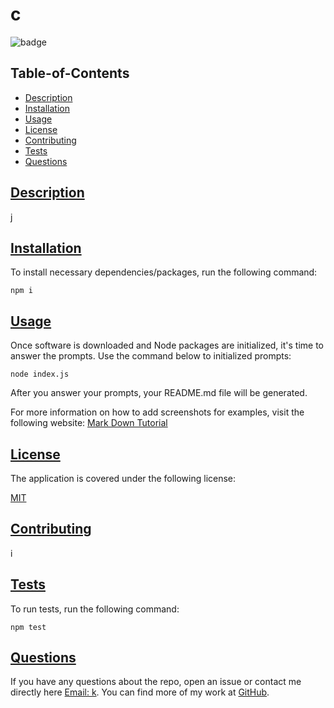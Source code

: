 
  # c

  
  ![badge](https://img.shields.io/badge/license-MIT-blue)
    

  ## Table-of-Contents

  * [Description](#description)
  * [Installation](#dependencies)
  * [Usage](#usage) 
  * [License](#license) 
  * [Contributing](#contributing)
  * [Tests](#tests)
  * [Questions](#questions)

  ## [Description](#table-of-contents)

  j
  
  ## [Installation](#table-of-contents)
  
  To install necessary dependencies/packages, run the following command: 
```
npm i
```
  
  ## [Usage](#table-of-contents)

  Once software is downloaded and Node packages are initialized, it's time to answer the prompts.
  Use the command below to initialized prompts:
```
node index.js
```

  After you answer your prompts, your README.md file will be generated.

  For more information on how to add screenshots for examples, visit the following website:
  [Mark Down Tutorial](https://agea.github.io/tutorial.md/)
  
  
  ## [License](#table-of-contents)
  The application is covered under the following license:
  
  [MIT](https://img.shields.io/badge/license-MIT-blue)
    
      
  
  ## [Contributing](#table-of-contents)

  i
  
  ## [Tests](#table-of-contents)
  
  To run tests, run the following command:
  
```
npm test
```
  
  ## [Questions](#table-of-contents)
  
  If you have any questions about the repo, open an issue or contact me directly here 
  [Email: k](mailto:k). You can find more of my work at [GitHub](https://github.comh).
